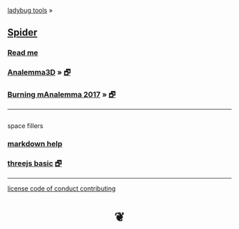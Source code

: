 <style>

#menu p { margin: 0 }

</style>

[ladybug tools]( http://www.ladybug.tools ) &raquo;

## [Spider]( index.html )

### [Read me]( #README.md )

### [Analemma3D]( #analemma3d/README.md ) &raquo; [&#x1F5D7;]( analemma3d/index.html "Run full screen" )

### [Burning mAnalemma 2017]( #burning-manalemma-2017/README.md ) &raquo; [&#x1F5D7;]( burning-manalemma-2017/index.html "Run full screen" )

***


<div id=divSubMenu ></div>

<iframe id=ifrMenu class=xxxiframeMenu width=100% height=0 frameBorder=0 ></iframe>


space fillers

### [markdown help]( #./pages/markdown-help.md )


### [threejs basic]( #./plugins/threejs-basic.html ) [&#x1F5D7;]( ./plugins/threejs-basic.html "Run full screen" )


***

[license         ]( #./pages/license.md )
[code of conduct ]( #./pages/code-of-conduct.md )
[contributing    ]( #./pages/contributing.md )

<h1 style=text-align:center; > &#x2766; </h1>